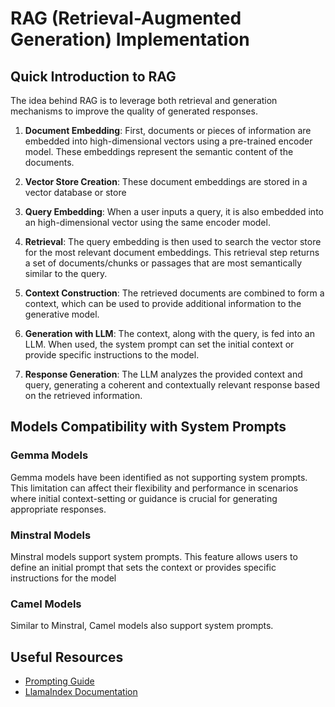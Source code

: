 # RAG (Retrieval-Augmented Generation) Implementation

## Quick Introduction to RAG

 The idea behind RAG is to leverage both retrieval and generation mechanisms to improve the quality of generated responses.

1. **Document Embedding**: First, documents or pieces of information are embedded into high-dimensional vectors using a pre-trained encoder model. These embeddings represent the semantic content of the documents.

2. **Vector Store Creation**: These document embeddings are stored in a vector database or store

3. **Query Embedding**: When a user inputs a query, it is also embedded into an high-dimensional vector using the same encoder model.

4. **Retrieval**: The query embedding is then used to search the vector store for the most relevant document embeddings. This retrieval step returns a set of documents/chunks or passages that are most semantically similar to the query.

5. **Context Construction**: The retrieved documents are combined to form a context, which can be used to provide additional information to the generative model.

6. **Generation with LLM**: The context, along with the query, is fed into an LLM. When used, the system prompt can set the initial context or provide specific instructions to the model.

7. **Response Generation**: The LLM analyzes the provided context and query, generating a coherent and contextually relevant response based on the retrieved information.


## Models Compatibility with System Prompts

### Gemma Models
Gemma models have been identified as not supporting system prompts. This limitation can affect their flexibility and performance in scenarios where initial context-setting or guidance is crucial for generating appropriate responses.

### Minstral Models
Minstral models support system prompts. This feature allows users to define an initial prompt that sets the context or provides specific instructions for the model

### Camel Models
Similar to Minstral, Camel models also support system prompts.

## Useful Resources

- [Prompting Guide](https://www.promptingguide.ai/models)
- [LlamaIndex Documentation](https://docs.llamaindex.ai/en/stable/understanding/)

